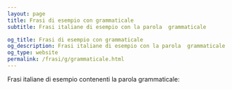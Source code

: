 ```yaml
---
layout: page
title: Frasi di esempio con grammaticale 
subtitle: Frasi italiane di esempio con la parola  grammaticale

og_title: Frasi di esempio con grammaticale 
og_description: Frasi italiane di esempio con la parola  grammaticale
og_type: website
permalink: /frasi/g/grammaticale.html
---
```


Frasi italiane di esempio contenenti la parola grammaticale:


